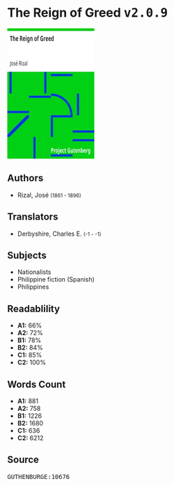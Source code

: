 # The Reign of Greed <kbd>v2.0.9</kbd>

![](./cover.medium.jpg "")

## Authors


 - Rizal, José <small>(1861 - 1896)</small>

## Translators


 - Derbyshire, Charles E. <small>(-1 - -1)</small>

## Subjects


 - Nationalists
 - Philippine fiction (Spanish)
 - Philippines

## Readablility


 - **A1:** 66%
 - **A2:** 72%
 - **B1:** 78%
 - **B2:** 84%
 - **C1:** 85%
 - **C2:** 100%

## Words Count


 - **A1:** 881
 - **A2:** 758
 - **B1:** 1226
 - **B2:** 1680
 - **C1:** 636
 - **C2:** 6212

## Source


<kbd>GUTHENBURGE:10676</kbd>
